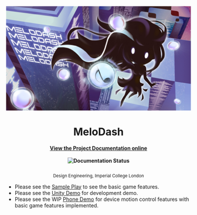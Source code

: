 <h1 align="center">
  <img src="Documentation/source/_static/index/Cover.jpg" alt="Awesome">
  <br>
  <br>
  MeloDash
</h1>

<h4 align="center">
  <a href="https://melodash-docs.readthedocs.io">View the Project Documentation online</a>
  <br>
  <br>
  <img width="80" src="http://readthedocs.org/projects/de3-rob1-chess/badge/?version=latest" alt="Documentation Status">
</h4>

<p align="center">
  <sub>Design Engineering, Imperial College London</sub>
</p>

* Please see the [Sample Play](https://youtu.be/vJNqLWzHECI) to see the basic game features.
* Please see the [Unity Demo](https://youtu.be/WYGtsZllI_M) for development demo.
* Please see the WIP [Phone Demo](https://www.youtube.com/watch?v=iwQSnrpky4A&feature=youtu.be) for device motion control features with basic game features implemented.